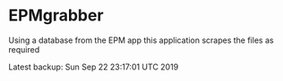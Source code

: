 # EPMgrabber
Using a database from the EPM app this application scrapes the files as required


Latest backup: Sun Sep 22 23:17:01 UTC 2019
